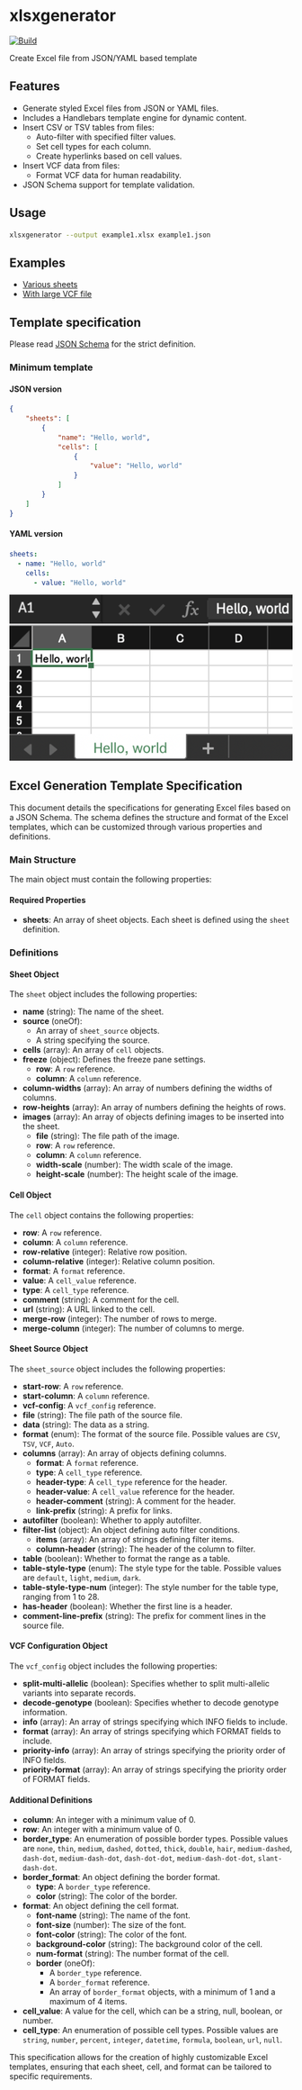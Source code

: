 # xlsxgenerator
[![Build](https://github.com/informationsea/xlsxgenerator/actions/workflows/rust.yml/badge.svg)](https://github.com/informationsea/xlsxgenerator/actions/workflows/rust.yml)

Create Excel file from JSON/YAML based template

## Features

* Generate styled Excel files from JSON or YAML files.
* Includes a Handlebars template engine for dynamic content.
* Insert CSV or TSV tables from files:
  * Auto-filter with specified filter values.
  * Set cell types for each column.
  * Create hyperlinks based on cell values.
* Insert VCF data from files:
  * Format VCF data for human readability.
* JSON Schema support for template validation.

## Usage

```sh
xlsxgenerator --output example1.xlsx example1.json
```

## Examples

* [Various sheets](./examples/test1.json)
* [With large VCF file](./examples/test2.json)

## Template specification

Please read [JSON Schema](./schema/xlsxgenerator.json) for the strict definition.

### Minimum template

#### JSON version

```json
{
    "sheets": [
        {
            "name": "Hello, world",
            "cells": [
                {
                    "value": "Hello, world"
                }
            ]
        }
    ]
}
```

#### YAML version

```yaml
sheets:
  - name: "Hello, world"
    cells:
      - value: "Hello, world"
```

![minimum.xlsx](./examples/minimum.png)

## Excel Generation Template Specification

This document details the specifications for generating Excel files based on a JSON Schema. The schema defines the structure and format of the Excel templates, which can be customized through various properties and definitions.

### Main Structure

The main object must contain the following properties:

#### Required Properties

- **sheets**: An array of sheet objects. Each sheet is defined using the `sheet` definition.

### Definitions

#### Sheet Object

The `sheet` object includes the following properties:

- **name** (string): The name of the sheet.
- **source** (oneOf):
  - An array of `sheet_source` objects.
  - A string specifying the source.
- **cells** (array): An array of `cell` objects.
- **freeze** (object): Defines the freeze pane settings.
  - **row**: A `row` reference.
  - **column**: A `column` reference.
- **column-widths** (array): An array of numbers defining the widths of columns.
- **row-heights** (array): An array of numbers defining the heights of rows.
- **images** (array): An array of objects defining images to be inserted into the sheet.
  - **file** (string): The file path of the image.
  - **row**: A `row` reference.
  - **column**: A `column` reference.
  - **width-scale** (number): The width scale of the image.
  - **height-scale** (number): The height scale of the image.

#### Cell Object

The `cell` object contains the following properties:

- **row**: A `row` reference.
- **column**: A `column` reference.
- **row-relative** (integer): Relative row position.
- **column-relative** (integer): Relative column position.
- **format**: A `format` reference.
- **value**: A `cell_value` reference.
- **type**: A `cell_type` reference.
- **comment** (string): A comment for the cell.
- **url** (string): A URL linked to the cell.
- **merge-row** (integer): The number of rows to merge.
- **merge-column** (integer): The number of columns to merge.

#### Sheet Source Object

The `sheet_source` object includes the following properties:

- **start-row**: A `row` reference.
- **start-column**: A `column` reference.
- **vcf-config**: A `vcf_config` reference.
- **file** (string): The file path of the source file.
- **data** (string): The data as a string.
- **format** (enum): The format of the source file. Possible values are `CSV`, `TSV`, `VCF`, `Auto`.
- **columns** (array): An array of objects defining columns.
  - **format**: A `format` reference.
  - **type**: A `cell_type` reference.
  - **header-type**: A `cell_type` reference for the header.
  - **header-value**: A `cell_value` reference for the header.
  - **header-comment** (string): A comment for the header.
  - **link-prefix** (string): A prefix for links.
- **autofilter** (boolean): Whether to apply autofilter.
- **filter-list** (object): An object defining auto filter conditions.
  - **items** (array): An array of strings defining filter items.
  - **column-header** (string): The header of the column to filter.
- **table** (boolean): Whether to format the range as a table.
- **table-style-type** (enum): The style type for the table. Possible values are `default`, `light`, `medium`, `dark`.
- **table-style-type-num** (integer): The style number for the table type, ranging from 1 to 28.
- **has-header** (boolean): Whether the first line is a header.
- **comment-line-prefix** (string): The prefix for comment lines in the source file.

#### VCF Configuration Object

The `vcf_config` object includes the following properties:

- **split-multi-allelic** (boolean): Specifies whether to split multi-allelic variants into separate records.
- **decode-genotype** (boolean): Specifies whether to decode genotype information.
- **info** (array): An array of strings specifying which INFO fields to include.
- **format** (array): An array of strings specifying which FORMAT fields to include.
- **priority-info** (array): An array of strings specifying the priority order of INFO fields.
- **priority-format** (array): An array of strings specifying the priority order of FORMAT fields.

#### Additional Definitions

- **column**: An integer with a minimum value of 0.
- **row**: An integer with a minimum value of 0.
- **border_type**: An enumeration of possible border types.  Possible values are `none`, `thin`, `medium`, `dashed`, `dotted`, `thick`, `double`, `hair`, `medium-dashed`, `dash-dot`, `medium-dash-dot`, `dash-dot-dot`, `medium-dash-dot-dot`, `slant-dash-dot`.
- **border_format**: An object defining the border format.
  - **type**: A `border_type` reference.
  - **color** (string): The color of the border.
- **format**: An object defining the cell format.
  - **font-name** (string): The name of the font.
  - **font-size** (number): The size of the font.
  - **font-color** (string): The color of the font.
  - **background-color** (string): The background color of the cell.
  - **num-format** (string): The number format of the cell.
  - **border** (oneOf):
    - A `border_type` reference.
    - A `border_format` reference.
    - An array of `border_format` objects, with a minimum of 1 and a maximum of 4 items.
- **cell_value**: A value for the cell, which can be a string, null, boolean, or number.
- **cell_type**: An enumeration of possible cell types. Possible values are `string`, `number`, `percent`, `integer`, `datetime`, `formula`, `boolean`, `url`, `null`.

This specification allows for the creation of highly customizable Excel templates, ensuring that each sheet, cell, and format can be tailored to specific requirements.